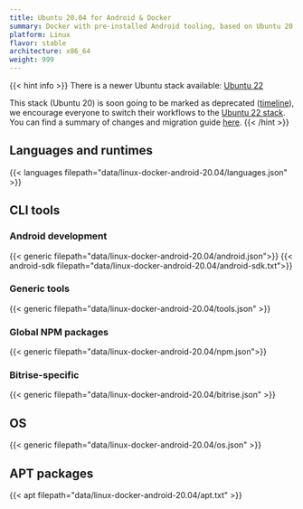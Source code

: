 ```yaml
---
title: Ubuntu 20.04 for Android & Docker
summary: Docker with pre-installed Android tooling, based on Ubuntu 20.04.
platform: Linux
flavor: stable
architecture: x86_64
weight: 999
---
```


{{< hint info >}}
There is a newer Ubuntu stack available: [Ubuntu 22](./linux-docker-android-22.04.md)

This stack (Ubuntu 20) is soon going to be marked as deprecated ([timeline](../announcements/Upcoming%20stack%20deprecations.md)), we encourage everyone to switch their workflows to the [Ubuntu 22 stack](./linux-docker-android-22.04.md). You can find a summary of changes and migration guide [here](../announcements/Ubuntu%2022.md).
{{< /hint >}}

## Languages and runtimes

{{< languages filepath="data/linux-docker-android-20.04/languages.json" >}}

## CLI tools

### Android development

{{< generic filepath="data/linux-docker-android-20.04/android.json">}}
{{< android-sdk filepath="data/linux-docker-android-20.04/android-sdk.txt">}}

### Generic tools

{{< generic filepath="data/linux-docker-android-20.04/tools.json" >}}

### Global NPM packages

{{< generic filepath="data/linux-docker-android-20.04/npm.json">}}

### Bitrise-specific

{{< generic filepath="data/linux-docker-android-20.04/bitrise.json" >}}

## OS

{{< generic filepath="data/linux-docker-android-20.04/os.json" >}}

## APT packages

{{< apt filepath="data/linux-docker-android-20.04/apt.txt" >}}
